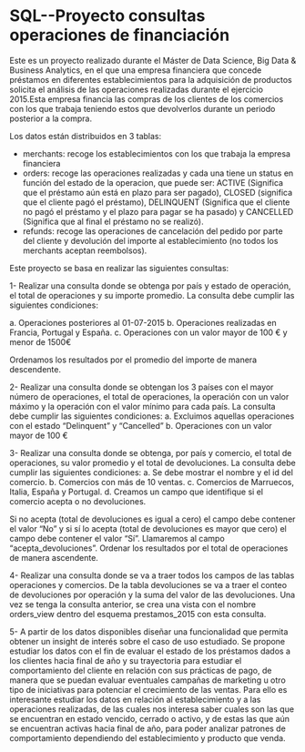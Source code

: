 # SQL--Proyecto consultas operaciones de financiación
Este es un proyecto realizado durante el Máster de Data Science, Big Data & Business Analytics, en el que una empresa financiera que concede préstamos en diferentes establecimientos para la adquisición de productos solicita el análisis de las operaciones realizadas durante el ejercicio 2015.Esta empresa financia las compras de los clientes de los comercios con los que trabaja teniendo estos que devolverlos durante un periodo posterior a la compra.

Los datos están distribuidos en 3 tablas:
+ merchants: recoge los establecimientos con los que trabaja la empresa financiera
+ orders: recoge las operaciones realizadas y cada una tiene un status en función del estado de la operacion, que puede ser: ACTIVE (Significa que el préstamo aún está en plazo para ser pagado), CLOSED (significa que el cliente pagó el préstamo), DELINQUENT (Significa que el cliente no pagó el préstamo y el plazo para pagar se
ha pasado) y CANCELLED (Significa que al final el préstamo no se realizó).
+ refunds: recoge las operaciones de cancelación del pedido por parte del cliente y devolución del importe al establecimiento (no todos los merchants aceptan reembolsos).

Este proyecto se basa en realizar las siguientes consultas:

1- Realizar una consulta donde se obtenga por país y estado de operación, el total de operaciones y su importe promedio. La consulta debe cumplir las siguientes condiciones:

  a. Operaciones posteriores al 01-07-2015
  b. Operaciones realizadas en Francia, Portugal y España.
  c. Operaciones con un valor mayor de 100 € y menor de 1500€
  
Ordenamos los resultados por el promedio del importe de manera descendente.

2- Realizar una consulta donde se obtengan los 3 países con el mayor número de operaciones, el total de operaciones, la operación con un valor máximo y la operación con el valor mínimo para cada país. La consulta debe cumplir las siguientes condiciones:
  a. Excluimos aquellas operaciones con el estado “Delinquent” y “Cancelled”
  b. Operaciones con un valor mayor de 100 €

3- Realizar una consulta donde se obtenga, por país y comercio, el total de operaciones, su valor promedio y el total de devoluciones. La consulta debe cumplir las siguientes condiciones:
  a. Se debe mostrar el nombre y el id del comercio.
  b. Comercios con más de 10 ventas.
  c. Comercios de Marruecos, Italia, España y Portugal.
  d. Creamos un campo que identifique si el comercio acepta o no devoluciones.
  
Si no acepta (total de devoluciones es igual a cero) el campo debe contener el valor “No” y si sí lo acepta (total de devoluciones es mayor que cero) el campo debe contener el valor “Sí”. Llamaremos al campo “acepta_devoluciones”. Ordenar los resultados por el total de operaciones de manera ascendente.

4- Realizar una consulta donde se va a traer todos los campos de las tablas operaciones y comercios. De la tabla devoluciones se va a traer el conteo de devoluciones por operación y la suma del valor de las devoluciones. Una vez se tenga la consulta anterior, se crea una vista con el nombre orders_view dentro del esquema prestamos_2015 con esta consulta.

5- A partir de los datos disponibles diseñar una funcionalidad que permita obtener un insight de interés sobre el caso de uso estudiado. Se propone estudiar los datos con el fin de evaluar el estado de los préstamos dados a los clientes hacia final de año y su trayectoria para estudiar el comportamiento del cliente en relación con sus prácticas de pago, de manera que se puedan evaluar eventuales campañas de marketing u otro tipo de iniciativas para potenciar el crecimiento de las ventas. Para ello es interesante estudiar los datos en relación al establecimiento y a las operaciones realizadas, de las cuales nos interesa saber cuales son las que se encuentran en estado vencido, cerrado o activo, y de estas las que aún se encuentran activas hacia final de año, para poder analizar patrones de comportamiento dependiendo del establecimiento y producto que venda.


